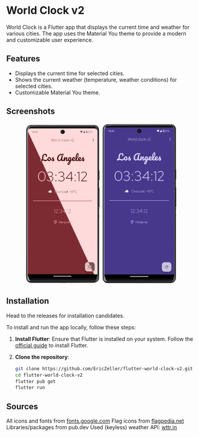 # World Clock v2

World Clock is a Flutter app that displays the current time and weather for various cities. The app uses the Material You theme to provide a modern and customizable user experience.

## Features

- Displays the current time for selected cities.
- Shows the current weather (temperature, weather conditions) for selected cities.
- Customizable Material You theme.

## Screenshots

<p align="center">
<img src="assets/screenshot_dark_lightmode.png" alt="Screenshot dark/light mode" width="200"/>
<img src="assets/screenshot_purple.png" alt="Screenshot dark/light mode" width="200"/>
</p>


## Installation

Head to the releases for installation candidates.

To install and run the app locally, follow these steps:

1. **Install Flutter**:
   Ensure that Flutter is installed on your system. Follow the [official guide](https://flutter.dev/docs/get-started/install) to install Flutter.

2. **Clone the repository**:
   ```bash
   git clone https://github.com/EricZeller/flutter-world-clock-v2.git
   cd flutter-world-clock-v2
   flutter pub get
   flutter run

## Sources
All icons and fonts from [fonts.google.com](https://fonts.google.com)
Flag icons from [flagpedia.net](https://flagpedia.net/download)
Libraries/packages from pub.dev
Used (keyless) weather API: [wttr.in](https://github.com/chubin/wttr.in)